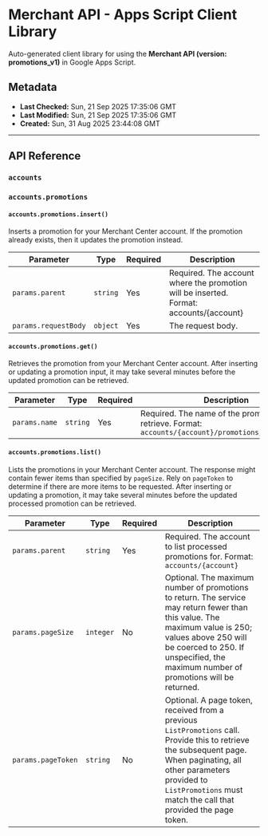 # Merchant API - Apps Script Client Library

Auto-generated client library for using the **Merchant API (version: promotions_v1)** in Google Apps Script.

## Metadata

- **Last Checked:** Sun, 21 Sep 2025 17:35:06 GMT
- **Last Modified:** Sun, 21 Sep 2025 17:35:06 GMT
- **Created:** Sun, 31 Aug 2025 23:44:08 GMT



---

## API Reference

### `accounts`

### `accounts.promotions`

#### `accounts.promotions.insert()`

Inserts a promotion for your Merchant Center account. If the promotion already exists, then it updates the promotion instead.

| Parameter | Type | Required | Description |
|---|---|---|---|
| `params.parent` | `string` | Yes | Required. The account where the promotion will be inserted. Format: accounts/{account} |
| `params.requestBody` | `object` | Yes | The request body. |

#### `accounts.promotions.get()`

Retrieves the promotion from your Merchant Center account. After inserting or updating a promotion input, it may take several minutes before the updated promotion can be retrieved.

| Parameter | Type | Required | Description |
|---|---|---|---|
| `params.name` | `string` | Yes | Required. The name of the promotion to retrieve. Format: `accounts/{account}/promotions/{promotions}` |

#### `accounts.promotions.list()`

Lists the promotions in your Merchant Center account. The response might contain fewer items than specified by `pageSize`. Rely on `pageToken` to determine if there are more items to be requested. After inserting or updating a promotion, it may take several minutes before the updated processed promotion can be retrieved.

| Parameter | Type | Required | Description |
|---|---|---|---|
| `params.parent` | `string` | Yes | Required. The account to list processed promotions for. Format: `accounts/{account}` |
| `params.pageSize` | `integer` | No | Optional. The maximum number of promotions to return. The service may return fewer than this value. The maximum value is 250; values above 250 will be coerced to 250. If unspecified, the maximum number of promotions will be returned. |
| `params.pageToken` | `string` | No | Optional. A page token, received from a previous `ListPromotions` call. Provide this to retrieve the subsequent page. When paginating, all other parameters provided to `ListPromotions` must match the call that provided the page token. |